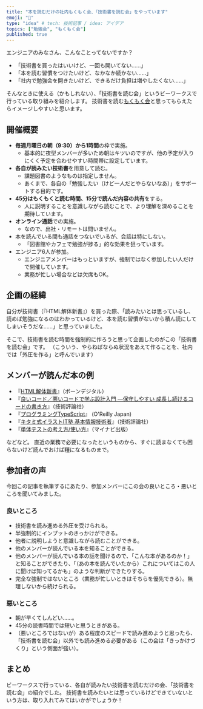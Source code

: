 ```yaml
---
title: "本を読むだけの社内もくもく会、「技術書を読む会」をやっています"
emoji: "📖"
type: "idea" # tech: 技術記事 / idea: アイデア
topics: ["勉強会", "もくもく会"]
published: true
---
```



エンジニアのみなさん、こんなことってないですか？

- 「技術書を買ったはいいけど、一回も開いてない……」
- 「本を読む習慣をつけたいけど、なかなか続かない……」
- 「社内で勉強会を開きたいけど、できるだけ負担は増やしたくない……」

そんなときに使える（かもしれない）、「技術書を読む会」というビーワークスで行っている取り組みを紹介します。
技術書を読む[もくもく会](https://ja.wikipedia.org/wiki/%E3%82%82%E3%81%8F%E3%82%82%E3%81%8F%E4%BC%9A_(%E9%9B%86%E4%BC%9A))と思ってもらえたらイメージしやすいと思います。

## 開催概要

- **毎週月曜日の朝（9:30）から1時間**の枠で実施。
  - 基本的に夜型メンバーが多いため朝はキツいのですが、他の予定が入りにくく予定を合わせやすい時間帯に設定しています。
- **各自が読みたい技術書**を用意して読む。
  - 課題図書のようなものは指定しません。
  - あくまで、各自の「勉強したい（けど一人だとやらないなあ）」をサポートする目的です。
- **45分はもくもくと読む時間、15分で読んだ内容の共有**をする。
  - 人に説明することを意識しながら読むことで、より理解を深めることを期待しています。
- **オンライン通話**での実施。
  - なので、出社・リモートは問いません。
- 本を読んでいる間も通話をつないでいるが、会話は特にしない。
  - 「図書館やカフェで勉強が捗る」的な効果を狙っています。
- エンジニア6人が参加。
  - エンジニアメンバーはもっといますが、強制ではなく参加したい人だけで開催しています。
  - 業務が忙しい場合などは欠席もOK。

## 企画の経緯

自分が技術書（『HTML解体新書』）を買った際、「読みたいとは思っているし、読めば勉強になるのはわかっているけど、本を読む習慣がないから積ん読にしてしまいそうだな……」と思っていました。

そこで、技術書を読む時間を強制的に作ろうと思って企画したのがこの「技術書を読む会」です。
（こういう、やらねばならぬ状況をあえて作ることを、社内では「外圧を作る」と呼んでいます）

## メンバーが読んだ本の例

- 『[HTML解体新書](https://www.borndigital.co.jp/book/25999.html)』（ボーンデジタル）
- 『[良いコード／悪いコードで学ぶ設計入門 ―保守しやすい 成長し続けるコードの書き方](https://gihyo.jp/book/2022/978-4-297-12783-1)』（技術評論社）
- 『[プログラミングTypeScript](https://www.oreilly.co.jp/books/9784873119045/)』 (O'Reilly Japan)
- 『[キタミ式イラストIT塾 基本情報技術者](https://gihyo.jp/book/2021/978-4-297-12451-9)』（技術評論社）
- 『[単体テストの考え方/使い方](https://book.mynavi.jp/ec/products/detail/id=134252)』（マイナビ出版）

などなど。
直近の業務で必要になったというものから、すぐに読まなくても困らないけど読んでおけば糧になるものまで。

## 参加者の声

今回この記事を執筆するにあたり、参加メンバーにこの会の良いところ・悪いところを聞いてみました。

### 良いところ

- 技術書を読み進める外圧を受けられる。
- 半強制的にインプットのきっかけができる。
- 他者に説明しようと意識しながら読むことができる。
- 他のメンバーが読んでいる本を知ることができる。
- 他のメンバーが読んでいる本の話を聞けるので、「こんな本があるのか！」と知ることができたり、「（あの本を読んでいたから）これについてはこの人に聞けば知ってるかも」のような判断ができたりする。
- 完全な強制ではないところ（業務が忙しいときはそちらを優先できる）。無理しないから続けられる。

### 悪いところ

- 朝が早くてしんどい……。
- 45分の読書時間では短いと思うときがある。
- （悪いところではないが）ある程度のスピードで読み進めようと思ったら、「技術書を読む会」以外でも読み進める必要がある（この会は「きっかけづくり」という側面が強い）。

## まとめ

ビーワークスで行っている、各自が読みたい技術書を読むだけの会、「技術書を読む会」の紹介でした。
技術書を読みたいとは思っているけどできていないという方は、取り入れてみてはいかがでしょうか！

